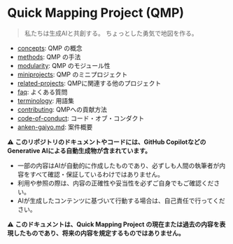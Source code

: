 # Quick Mapping Project (QMP)

> 私たちは生成AIと共創する。
> ちょっとした勇気で地図を作る。

- [concepts](concepts.md): QMP の概念
- [methods](methods.md): QMP の手法
- [modularity](modularity.md): QMP のモジュール性
- [miniprojects](miniprojects.md): QMP のミニプロジェクト
- [related-projects](related-projects.md): QMPに関連する他のプロジェクト
- [faq](faq.md): よくある質問
- [terminology](terminology.md): 用語集
- [contributing](contributing.md): QMPへの貢献方法
- [code-of-conduct](code-of-conduct.md): コード・オブ・コンダクト
- [anken-gaiyo.md](anken-gaiyo.md): 案件概要

⚠️ **このリポジトリのドキュメントやコードには、GitHub CopilotなどのGenerative AIによる自動生成物が含まれています。**
- 一部の内容はAIが自動的に作成したものであり、必ずしも人間の執筆者が内容をすべて確認・保証しているわけではありません。
- 利用や参照の際は、内容の正確性や妥当性を必ずご自身でもご確認ください。
- AIが生成したコンテンツに基づいて行動する場合は、自己責任で行ってください。

⚠️ **このドキュメントは、Quick Mapping Project の現在または過去の内容を表現したものであり、将来の内容を規定するものではありません。**
